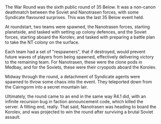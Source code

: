 The War Round was the sixth public round of 35 Below. It was a non-canon deathmatch between the Soviet and Nanotrasen forces, with some Syndicate flavoured surprises. This was the last 35 Below event held.

At roundstart, two teams were spawned, the Nanotrasen forces, starting planetside, and tasked with setting up colony defences, and the Soviet forces, starting aboard the Korolev, and tasked with preparing a battle plan to take the NT colony on the surface.

Each team had a set of "respawners", that if destroyed, would prevent future waves of players from being spawned, effectively delivering victory to the remaining team. For Nanotrasen, these were the clone pods in Medbay, and for the Soviets, these were their cryopods aboard the Korolev.

Midway through the round, a detachment of Syndicate agents were spawned to throw some chaos into the event. They teleported down from the Cairngorm into a secret mountain lair.

Ultimately, the round came to an end in the same way R4.1 did, with an infinite recursion bug in faction announcement code, which killed the server. A fitting end, really. That said, Nanotrasen was heading to board the Korolev, and was projected to win the round after surviving a brutal Soviet assault.